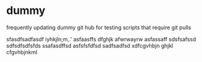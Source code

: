 # dummy
frequently updating dummy git hub for testing scripts that require git pulls

sfasdfsadfasdf
iyhkjln;m,.'
asfaasffs
dfghjk
afwrwayrw
asfassaff
sdsfsafssd
sdfsdfsdfsfds
ssafasdffsd
asfsfsfdfsd
sadfsadfsd
xdfcgvhbjn
ghjkl
cfgvhbjnkml
